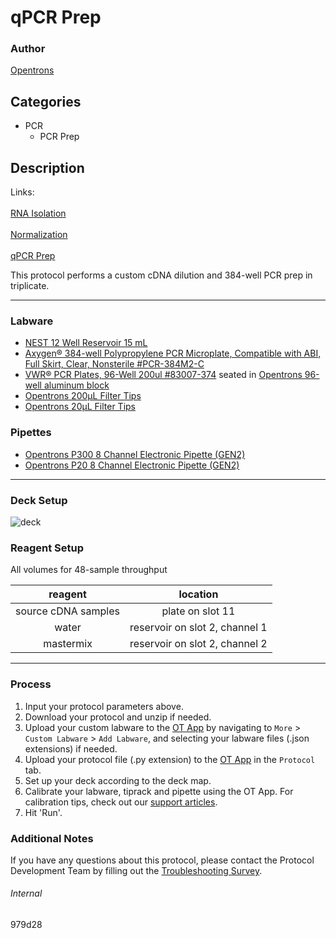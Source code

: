 # qPCR Prep

### Author
[Opentrons](https://opentrons.com/)

## Categories
* PCR
    * PCR Prep

## Description

Links:
<br></br>
[RNA Isolation](./979d28)
<br></br>
[Normalization](./979d28-normalization)
<br></br>
[qPCR Prep](./979d28-pcr)

This protocol performs a custom cDNA dilution and 384-well PCR prep in triplicate.

---

### Labware
* [NEST 12 Well Reservoir 15 mL](https://labware.opentrons.com/nest_12_reservoir_15ml)
* [Axygen® 384-well Polypropylene PCR Microplate, Compatible with ABI, Full Skirt, Clear, Nonsterile #PCR-384M2-C](https://ecatalog.corning.com/life-sciences/b2c/US/en/Genomics-&-Molecular-Biology/PCR-Consumables/PCR-Microplates/Axygen%C2%AE-96--and-384-well-PCR-Microplates-and-Sealing-Mats-for-0-2-mL-Thermal-Cycler-Blocks/p/PCR-384M2-C)
* [VWR® PCR Plates, 96-Well 200ul #83007-374](https://us.vwr.com/store/product/36797606/vwr-pcr-plates-96-well) seated in [Opentrons 96-well aluminum block](https://shop.opentrons.com/aluminum-block-set/)
* [Opentrons 200µL Filter Tips](https://shop.opentrons.com/opentrons-200ul-filter-tips/)
* [Opentrons 20µL Filter Tips](https://shop.opentrons.com/opentrons-20ul-filter-tips/)

### Pipettes
* [Opentrons P300 8 Channel Electronic Pipette (GEN2)](https://shop.opentrons.com/8-channel-electronic-pipette/)
* [Opentrons P20 8 Channel Electronic Pipette (GEN2)](https://shop.opentrons.com/8-channel-electronic-pipette/)

---

### Deck Setup
![deck](https://opentrons-protocol-library-website.s3.amazonaws.com/custom-README-images/979d28-pcr/deck2.png)

### Reagent Setup

All volumes for 48-sample throughput

| reagent | location |
| :----: | :----: |
| source cDNA samples | plate on slot 11 |
| water | reservoir on slot 2, channel 1 |
| mastermix | reservoir on slot 2, channel 2 |

---

### Process
1. Input your protocol parameters above.
2. Download your protocol and unzip if needed.
3. Upload your custom labware to the [OT App](https://opentrons.com/ot-app) by navigating to `More` > `Custom Labware` > `Add Labware`, and selecting your labware files (.json extensions) if needed.
4. Upload your protocol file (.py extension) to the [OT App](https://opentrons.com/ot-app) in the `Protocol` tab.
5. Set up your deck according to the deck map.
6. Calibrate your labware, tiprack and pipette using the OT App. For calibration tips, check out our [support articles](https://support.opentrons.com/en/collections/1559720-guide-for-getting-started-with-the-ot-2).
7. Hit 'Run'.

### Additional Notes
If you have any questions about this protocol, please contact the Protocol Development Team by filling out the [Troubleshooting Survey](https://protocol-troubleshooting.paperform.co/).

###### Internal
979d28
